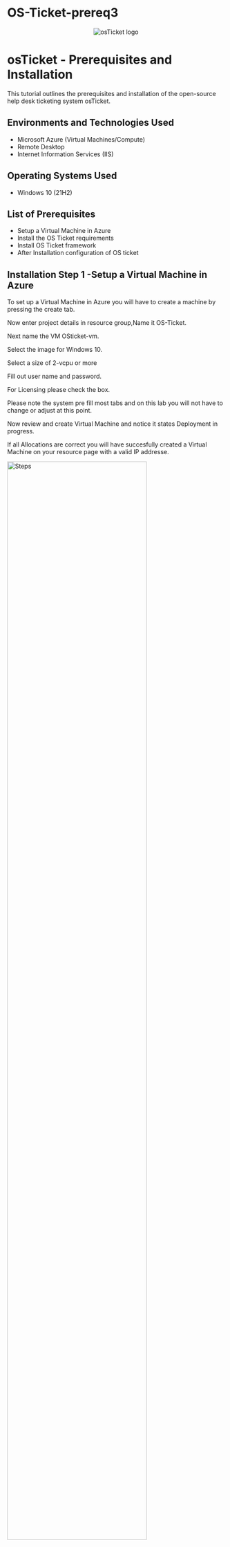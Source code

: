 # OS-Ticket-prereq3


<p align="center">
<img src="https://i.imgur.com/Clzj7Xs.png" alt="osTicket logo"/>
</p>

<h1>osTicket - Prerequisites and Installation</h1>
This tutorial outlines the prerequisites and installation of the open-source help desk ticketing system osTicket.<br />






<h2>Environments and Technologies Used</h2>

- Microsoft Azure (Virtual Machines/Compute)
- Remote Desktop
- Internet Information Services (IIS)

<h2>Operating Systems Used </h2>

- Windows 10</b> (21H2)

<h2>List of Prerequisites</h2>

- Setup a Virtual Machine in Azure
- Install the OS Ticket requirements
- Install OS Ticket framework
- After Installation configuration of OS ticket


<h2>Installation Step 1 -Setup a Virtual Machine in Azure</h2>

 




To set up a Virtual Machine in Azure you will have to create a machine by pressing the create tab.
<p>
Now enter project details in resource group,Name it OS-Ticket.
  <p>
Next name the VM OSticket-vm.
    <p>
Select the image for Windows 10.
      <p>
Select a size of 2-vcpu or more
        <p>
Fill out user name and password.
          <p>
For Licensing please check the box.
            <p>
Please note the system pre fill most tabs and on this lab you will not have to change or adjust at this point.
              <p>
Now review and create Virtual Machine and notice it states Deployment in progress.
                <p>
If all Allocations are correct you will have succesfully created a Virtual Machine on your resource page with a valid IP addresse.
 <br />
<P>
 
</P>
  
<img src="https://i.imgur.com/fQ0LMOl.png" height="80%" width="80%" alt=" Steps"/> 
<img src="https://i.imgur.com/Nk76zt5.png" height="80%" width="80%" alt=" Steps"/> 
<img src="https://i.imgur.com/gtKVDtm.png" height="80%" width="80%" alt=" Steps"/> 
<img src="https://i.imgur.com/DiHCgLV.png" height="80%" width="80%" alt=" Steps"/> 
<img src="https://i.imgur.com/lIfT0RL.png" height="80%" width="80%" alt=" Steps"/> 
<img src="https://i.imgur.com/KES4AI6.png" height="80%" width="80%" alt=" Steps"/> 
<img src="https://i.imgur.com/mSZUu9b.png" height="80%" width="80%" alt=" Steps"/> 
<img src="https://i.imgur.com/0weHDLA.png" height="80%" width="80%" alt=" Steps"/> 
<img src="https://i.imgur.com/oxVaHJj.png" height="80%" width="80%" alt=" Steps"/> 
<img src="https://i.imgur.com/zNl5fus.png" height="80%" width="80%" alt=" Steps"/> 
<img src="https://i.imgur.com/d2bOUvT.png" height="80%" width="80%" alt=" Steps"/> 
<img src="https://i.imgur.com/Dz7njNQ.png" height="80%" width="80%" alt=" Steps"/> 
<img src="https://i.imgur.com/KIOXPBJ.png" height="80%" width="80%" alt=" Steps"/> 

  <br />
  <P><P>
   
  </P>
   
  </P>
  
<h2>Installation Step 2 -How to Install the OS Ticket requirements</h2>

<br />
<p>

 Open Remote Desk top and enter IP addresse from Virtual Machine and press enter.
 <p>
  Enter your credentials that you made prior and press enter.
  </p>
  You should be now logging in to the Virtual Machine on your Desktop.
  </p>
  <p>
  Once on the Virtual Machine Desktop open internet explorer and navigate to Google and download all requried files. 
  <p>
  </p>
  From this link [https://drive.usercontent.google.com/download?id=1b3RBkXTLNGXbibeMuAynkfzdBC1NnqaD&export=download&authuser=0]
  </p>
 
</p>

<img src="https://i.imgur.com/5QHNzKD.png" height="80%" width="80%" alt=" Steps"/>
<img src="https://i.imgur.com/PeMqNl3.png" height="80%" width="80%" alt=" Steps"/>
<img src="https://i.imgur.com/VHiOCR6.png" height="80%" width="80%" alt=" Steps"/>
<img src="https://i.imgur.com/q19BpWf.png" height="80%" width="80%" alt=" Steps"/>
<img src=https://i.imgur.com/oTfuD6T.png"" height="80%" width="80%" alt=" Steps"/>

</p>
<h2>Installation Step 2 -How to Install the OS Ticket requirements</h2>
<p/> 
Once files have been downloaded extract all and place on the desktop.
</p>
Select destination folder for desktop and press ok.
</p>
Now open control Panel and select Progams  and then Uninstall a program.
<p>
 
</p>
<p/>
On next window select Turn windows features on or off.
<p/>
  
<img src="https://i.imgur.com/gKTLTe1.png" height="80%" width="80%" alt=" Steps"/>
<img src="https://i.imgur.com/2t3Diqw.png" height="80%" width="80%" alt=" Steps"/>
<img src="https://i.imgur.com/P8gzBzq.png" height="80%" width="80%" alt=" Steps"/>
<img src=https://i.imgur.com/HsZThTq.png"" height="80%" width="80%" alt=" Steps"/>
<img src="https://i.imgur.com/kEgCfjH.png" height="80%" width="80%" alt=" Steps"/>
<img src="https://i.imgur.com/RkL3bde.png" height="80%" width="80%" alt=" Steps"/>

<p/>
</p>
<h2>Installation Step 2 -How to Install the OS Ticket requirements</h2>
<p/>


When the window pops open for Turn Windows features on or off.
<p>
 Expand Internet Information Services.
 <p>
 World Wide web Services.
  <p>
 Application Development Features.
<p>
 Then select CGI ,press ok and let system update.
</p>
 
 
 
</p>




<img src="https://i.imgur.com/DAsvV7c.png" height="80%" width="80%" alt=" Steps"/>
<img src="https://i.imgur.com/OrmkRF3.png" height="80%" width="80%" alt=" Steps"/>

<br/>




<h2>Installation Step 3 -How to Install OS Ticket framework</h2>
<p>
 From your desktop open the file folder that was saved.
</p>
Extract and install PHP Manger.
</p>

 Rewrite AMD file
</p>
<p>
 
</p>
<img src="https://i.imgur.com/RJ4dkQ3.png" height="80%" width="80%" alt=" Steps"/>
<img src="https://i.imgur.com/SuWaYMU.png" height="80%" width="80%" alt=" Steps"/>
<img src="https://i.imgur.com/CGLgwDz.png" height="80%" width="80%" alt=" Steps"/>
 <br/>
 <p>

  <h2>Installation Step 3 -How to Install OS Ticket framework</h2>
 </p>

 Once these files are downloaded go into File Explorer and navigate to Windows -(c) and create a new folder and name it (PHP).
<p>
 Extract files from the zipped PHP file and move them to the newley created PHP folder in the C drive.
</p>
  Go back into the File folder for OS ticket and download Microsoft Visual C +.
 </p>
 Once that is complete install MYSQL.
 <p>
  
 </p>
<p/>

<img src="https://i.imgur.com/AsgY2cc.png" height="80%" width="80%" alt=" Steps"/>
<img src="https://i.imgur.com/agePjuE.png" height="80%" width="80%" alt=" Steps"/>
<img src="https://i.imgur.com/GORT89U.png"80%" width="80%" alt=" Steps"/>
<img src="https://i.imgur.com/Ft7otPN.png" height="80%" width="80%" alt=" Steps"/>
<img src="https://i.imgur.com/UQfApeT.png" height="80%" width="80%" alt=" Steps"/>
<
<p/>

<br/>

 
<h2>Installation Step 3 -How to Install OS Ticket framework</h2>
<br/>
Once MYSQL is downloaded select standard configuration.
<p/>
 
Next create a password of ROOT.
<p/>
Open windows and run as Admin IIS manger.
<p/>
Once IIS manger open navigate to PHP manager.
<p/>
Register new PHP.
<p/>
 Once done start and stop services to reset PHP.
<p/>

<p/>

<img src="https://i.imgur.com/ua2tPGY.png" height="80%" width="80%" alt=" Steps"/>
<img src="https://i.imgur.com/MBoyAgH.png" height="80%" width="80%" alt=" Steps"/>
<img src="https://i.imgur.com/ZRmOwFH.png" height="80%" width="80%" alt=" Steps"/>
<img src="https://i.imgur.com/ns7x8If.png" height="80%" width="80%" alt=" Steps"/>
<img src="https://i.imgur.com/yUvdkxu.png" height="80%" width="80%" alt=" Steps"/>
<img src="https://i.imgur.com/SGnTlsS.png" height="80%" width="80%" alt=" Steps"/>



<br/>

 
<h2>Installation Step 3 -How to Install OS Ticket framework</h2>
<br/>
<p/>
 In the osticket files copy the upload folder.
 <p/>  
 Going back to the file for OS ticket ,go into INetpub,wwwroot and paste the upload folder there.
 <p/>
 Rename that folder to osticket.
  <P/>
 Now go back to the PHP manager in IIS.
 <p/>
 Start and stop the server.
 <p/>
 
 
 <img src="https://i.imgur.com/cvajJFt.png" height="80%" width="80%" alt=" Steps"/>
<img src="https://i.imgur.com/rsH4mOe.png" height="80%" width="80%" alt=" Steps"/>
<img src="https://i.imgur.com/fRqYUMt.png" height="80%" width="80%" alt=" Steps"/>
<img src="https://i.imgur.com/ijEODsF.png" height="80%" width="80%" alt=" Steps"/>
<img src="https://i.imgur.com/SNv5tfT.png" height="80%" width="80%" alt=" Steps"/>
<img src="https://i.imgur.com/JbFASH8.png" height="80%" width="80%" alt=" Steps"/>




<p>
 
</p>
<br/>

 
<h2>Installation Step 3 -How to Install OS Ticket framework</h2>
<br/>
<p/>
In the IIS manager navigate to the connections tab and select the Default web site.
<p>
 Now on the other tab on the right under manage folder select Browse *80 (HTTP).
 <p>
 If evrything is correct so for it should bring you to the OSTicket installer.
 <p>
  We will nave to initialize more extenstions as you can see some have errors.
  <p>
  Head back to the PHP manager and select PHP extensions.
  </p>
  Make sure the correct ones are enabled.
  <p>
   
  </p>

 </p>
  
 </p>
</p>

<img src="https://i.imgur.com/qIiVKGw.png" height="80%" width="80%" alt=" Steps"/>
<img src="https://i.imgur.com/AmJ3Hen.png" height="80%" width="80%" alt=" Steps"/>
<img src="https://i.imgur.com/2vz2Do9.png" height="80%" width="80%" alt=" Steps"/>
<img src="https://i.imgur.com/wPI5kE3.png" height="80%" width="80%" alt=" Steps"/>
<img src="https://i.imgur.com/JLtuTGk.png" height="80%" width="80%" alt=" Steps"/>




<p>
 
</p>
<br/>

 
<h2>Installation Step 3 -How to Install OS Ticket framework</h2>
<br/>
<p/>
On your windows C drive navigate to inetpub>wwwroot>osticket>include.
<p>
 Navigate down to the file named ost-sampleconfig.php and change this to ost-config.php.
</p>
Next right click on folder and open properties,Advanced and Disable/remove all inheritance.
<p>
 
</p>



<img src="https://i.imgur.com/M24mZOp.png" height="80%" width="80%" alt=" Steps"/>
<img src="https://i.imgur.com/WDc3Dev.png" height="80%" width="80%" alt=" Steps"/>
<img src="https://i.imgur.com/Yr44cgc.png" height="80%" width="80%" alt=" Steps"/>
<img src="https://i.imgur.com/kMNBNy2.png" height="80%" width="80%" alt=" Steps"/>
<img src="https://i.imgur.com/J4hzMxK.png" height="80%" width="80%" alt=" Steps"/>
<img src="https://i.imgur.com/NBzgSDn.png" height="80%" width="80%" alt=" Steps"/>
<img src="https://i.imgur.com/8kPyT70.png" height="80%" width="80%" alt=" Steps"/>




<p>
 
</p>
<br/>

 
<h2>Installation Step 3 -How to Install OS Ticket framework</h2>
<br/>
<p/>
Now we will add permissions to allow all users access.
<p>
 Now once we change settings now OSticket extensions are now enabled.The ones that are not at this point are not needed at this time.
</p>


<img src="https://i.imgur.com/2vyi0JU.png" height="80%" width="80%" alt=" Steps"/>
<img src="https://i.imgur.com/vSI86Ce.png" height="80%" width="80%" alt=" Steps"/>
<img src="https://i.imgur.com/pZXeJGb.png" height="80%" width="80%" alt=" Steps"/>
<img src="https://i.imgur.com/SznGEqw.png" height="80%" width="80%" alt=" Steps"/>
<img src="https://i.imgur.com/BfZKELN.png" height="80%" width="80%" alt=" Steps"/>
<img src="https://i.imgur.com/eEX5uG8.png" height="80%" width="80%" alt=" Steps"/>
<img src="https://i.imgur.com/kkNUlaz.png" height="80%" width="80%" alt=" Steps"/>









<p>
 
</p>
<br/>

 
<h2>Installation Step 4 -How to Install After Installation configuration of OS ticket </h2>
<br/>
<p>
 Just as in any progam install there will still be some basic setup of USER names,paswords ,emails and some data base settings in order for OS ticket to work Correctly.
 <p>
 The needed info for the SQL data base will be found in the File for HeidiSQL so we will go back to the OSTICKET file folder 
 </p>
 OPen and install HEIDISQL .
</p>
<p>
 OPen HeidiSQL and create new.
 <p>
  once new folder opens we will enter password of ROOT and open.
 </p>
 On the main page of SQL we will create a new data base.
</p>
New data base will be osticket.
<p>
 Once created we can naviagte back to MySQL Data base connection tab and complete form and install.
</p>







<img src="https://i.imgur.com/TXtUUhf.png" height="80%" width="80%" alt=" Steps"/>
<img src="https://i.imgur.com/0eGl41J.png" height="80%" width="80%" alt=" Steps"/>
<img src="https://i.imgur.com/tTdHZa6.png" height="80%" width="80%" alt=" Steps"/>
<img src="https://i.imgur.com/2x9hxFm.png" height="80%" width="80%" alt=" Steps"/>
<img src="https://i.imgur.com/AAvn85F.png" height="80%" width="80%" alt=" Steps"/>
<img src="https://i.imgur.com/Unq8fjJ.png" height="80%" width="80%" alt=" Steps"/>
<img src="https://i.imgur.com/YqmNwmz.png" height="80%" width="80%" alt=" Steps"/>
<img src="https://i.imgur.com/ZzQGmk2.png" height="80%" width="80%" alt=" Steps"/>
<img src="https://i.imgur.com/Sm2OBRW.png" height="80%" width="80%" alt=" Steps"/>
<img src="https://imgur.com/a/bxMrVr1" height="80%" width="80%" alt=" Steps"/>













<img src="" height="80%" width="80%" alt=" Steps"/>
<img src="" height="80%" width="80%" alt=" Steps"/>
<img src="" height="80%" width="80%" alt=" Steps"/>
<img src="" height="80%" width="80%" alt=" Steps"/>
<img src="" height="80%" width="80%" alt=" Steps"/>









<img src="" height="80%" width="80%" alt=" Steps"/>
<img src="" height="80%" width="80%" alt=" Steps"/>
<img src="" height="80%" width="80%" alt=" Steps"/>
<img src="" height="80%" width="80%" alt=" Steps"/>
<img src="" height="80%" width="80%" alt=" Steps"/>
<img src="" height="80%" width="80%" alt=" Steps"/>


















<img src="" height="80%" width="80%" alt=" Steps"/>
<img src="" height="80%" width="80%" alt=" Steps"/>
<img src="" height="80%" width="80%" alt=" Steps"/>
<img src="" height="80%" width="80%" alt=" Steps"/>
<img src="" height="80%" width="80%" alt=" Steps"/>
<img src="" height="80%" width="80%" alt=" Steps"/>


